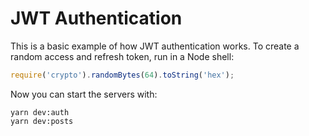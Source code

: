 # JWT Authentication

This is a basic example of how JWT authentication works. To create a random access and refresh token, run in a Node shell:

```js
require('crypto').randomBytes(64).toString('hex');
```

Now you can start the servers with:

```shell
yarn dev:auth
yarn dev:posts
```
